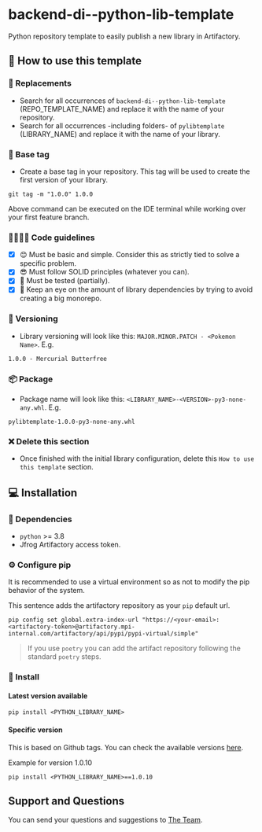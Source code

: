 # backend-di--python-lib-template 
Python repository template to easily publish a new library in Artifactory.

## 🤔 How to use this template
### 🔄 Replacements
- Search for all occurrences of `backend-di--python-lib-template` (REPO_TEMPLATE_NAME) and replace it with the name of your repository.
- Search for all occurrences -including folders- of `pylibtemplate` (LIBRARY_NAME) and replace it with the name of your library.

### 🏁 Base tag
- Create a base tag in your repository. This tag will be used to create the first version of your library.
```
git tag -m "1.0.0" 1.0.0
```
Above command can be executed on the IDE terminal while working over your first feature branch.

### 👨‍💻👩‍💻 Code guidelines
- [x] 😊 Must be basic and simple. Consider this as strictly tied to solve a specific problem.
- [x] 😎 Must follow SOLID principles (whatever you can).
- [x] 🧪 Must be tested (partially).
- [x] 👀 Keep an eye on the amount of library dependencies by trying to avoid creating a big monorepo.

### 🦾 Versioning
- Library versioning will look like this: `MAJOR.MINOR.PATCH - <Pokemon Name>`. E.g.
```
1.0.0 - Mercurial Butterfree
```

### 📦 Package
- Package name will look like this: `<LIBRARY_NAME>-<VERSION>-py3-none-any.whl`. E.g.
```
pylibtemplate-1.0.0-py3-none-any.whl
```

### ❌ Delete this section
- Once finished with the initial library configuration, delete this `How to use this template` section. 

## 💻 Installation
### 💊 Dependencies
- `python` >= 3.8
- Jfrog Artifactory access token.

### ⚙️ Configure pip
It is recommended to use a virtual environment so as not to modify the pip behavior of the system.

This sentence adds the artifactory repository as your `pip` default url.

```
pip config set global.extra-index-url "https://<your-email>:<artifactory-token>@artifactory.mpi-internal.com/artifactory/api/pypi/pypi-virtual/simple"
```

> If you use `poetry` you can add the artifact repository following the standard `poetry` steps.

### 🔗 Install

#### Latest version available

```
pip install <PYTHON_LIBRARY_NAME>
```
#### Specific version
This is based on Github tags. You can check the available versions [here](https://github.mpi-internal.com/scmspain/backend-di--python-lib-template/tags).

Example for version 1.0.10
```
pip install <PYTHON_LIBRARY_NAME>==1.0.10
```

## Support and Questions

You can send your questions and suggestions to [The Team](mailto:your_team_email@companyname.com).